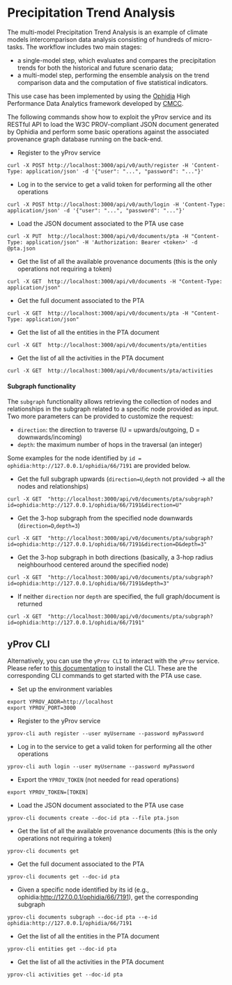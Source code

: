 # Precipitation Trend Analysis

The multi-model Precipitation Trend Analysis is an example of climate models intercomparison data analysis consisting of hundreds of micro-tasks. The workflow includes two main stages:
- a single-model step, which evaluates and compares the precipitation trends for both the historical and future scenario data;
- a multi-model step, performing the ensemble analysis on the trend comparison data and the computation of five statistical indicators. 

This use case has been implemented by using the [Ophidia](https://ophidia.cmcc.it) High Performance Data Analytics framework developed by [CMCC](https://www.cmcc.it).

The following commands show how to exploit the yProv service and its RESTful API to load the W3C PROV-compliant JSON document generated by Ophidia and perform some basic operations against the associated provenance graph database running on the back-end.

- Register to the yProv service
```
curl -X POST http://localhost:3000/api/v0/auth/register -H 'Content-Type: application/json' -d '{"user": "...", "password": "..."}'
```

- Log in to the service to get a valid token for performing all the other operations
```
curl -X POST http://localhost:3000/api/v0/auth/login -H 'Content-Type: application/json' -d '{"user": "...", "password": "..."}'
```

- Load the JSON document associated to the PTA use case
```
curl -X PUT  http://localhost:3000/api/v0/documents/pta -H "Content-Type: application/json" -H 'Authorization: Bearer <token>' -d @pta.json
```

- Get the list of all the available provenance documents (this is the only operations not requiring a token)
```
curl -X GET  http://localhost:3000/api/v0/documents -H "Content-Type: application/json"
```
 
- Get the full document associated to the PTA
```
curl -X GET  http://localhost:3000/api/v0/documents/pta -H "Content-Type: application/json"
```

- Get the list of all the entities in the PTA document
```
curl -X GET  http://localhost:3000/api/v0/documents/pta/entities
```

- Get the list of all the activities in the PTA document
```
curl -X GET  http://localhost:3000/api/v0/documents/pta/activities
```

#### Subgraph functionality
The `subgraph` functionality allows retrieving the collection of nodes and relationships in the subgraph related to a specific node provided as input.
Two more parameters can be provided to customize the request:
- `direction`: the direction to traverse (U = upwards/outgoing, D = downwards/incoming)
- `depth`: the maximum number of hops in the traversal (an integer)

Some examples for the node identified by `id = ophidia:http://127.0.0.1/ophidia/66/7191` are provided below.

- Get the full subgraph upwards (`direction=U`,`depth` not provided -> all the nodes and relationships)
```
curl -X GET  "http://localhost:3000/api/v0/documents/pta/subgraph?id=ophidia:http://127.0.0.1/ophidia/66/7191&direction=U"
```

- Get the 3-hop subgraph from the specified node downwards (`direction=D`,`depth=3`)
```
curl -X GET  "http://localhost:3000/api/v0/documents/pta/subgraph?id=ophidia:http://127.0.0.1/ophidia/66/7191&direction=D&depth=3"
```

- Get the 3-hop subgraph in both directions (basically, a 3-hop radius neighbourhood centered around the specified node)
```
curl -X GET  "http://localhost:3000/api/v0/documents/pta/subgraph?id=ophidia:http://127.0.0.1/ophidia/66/7191&depth=3"
```

- If neither `direction` nor `depth` are specified, the full graph/document is returned
```
curl -X GET  "http://localhost:3000/api/v0/documents/pta/subgraph?id=ophidia:http://127.0.0.1/ophidia/66/7191"
```

## yProv CLI
Alternatively, you can use the `yProv CLI` to interact with the `yProv` service. Please refer to [this documentation](https://github.com/HPCI-Lab/yProv-CLI/tree/main) to install the CLI. 
These are the corresponding CLI commands to get started with the PTA use case.

- Set up the environment variables
```
export YPROV_ADDR=http://localhost
export YPROV_PORT=3000
```

- Register to the yProv service
```
yprov-cli auth register --user myUsername --password myPassword
```

- Log in to the service to get a valid token for performing all the other operations
```
yprov-cli auth login --user myUsername --password myPassword
```

- Export the `YPROV_TOKEN` (not needed for read operations)
```
export YPROV_TOKEN=[TOKEN]
```

- Load the JSON document associated to the PTA use case
```
yprov-cli documents create --doc-id pta --file pta.json
```

- Get the list of all the available provenance documents (this is the only operations not requiring a token)
```
yprov-cli documents get
```
 
- Get the full document associated to the PTA
```
yprov-cli documents get --doc-id pta
```

- Given a specific node identified by its id (e.g., ophidia:http://127.0.0.1/ophidia/66/7191), get the corresponding subgraph
```
yprov-cli documents subgraph --doc-id pta --e-id ophidia:http://127.0.0.1/ophidia/66/7191
```

- Get the list of all the entities in the PTA document
```
yprov-cli entities get --doc-id pta
```

- Get the list of all the activities in the PTA document
```
yprov-cli activities get --doc-id pta
```

